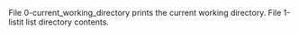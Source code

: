 File 0-current_working_directory prints the current working directory.
File 1-listit list directory contents.
